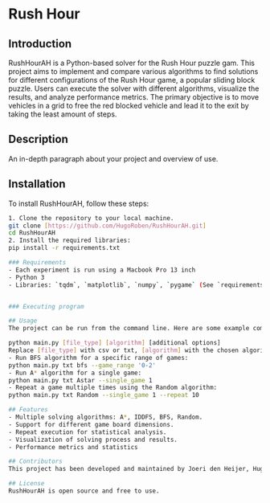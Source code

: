 # Rush Hour

## Introduction
RushHourAH is a Python-based solver for the Rush Hour puzzle gam. This project aims to implement and compare various algorithms to find solutions for different configurations of the Rush Hour game, a popular sliding block puzzle. Users can execute the solver with different algorithms, visualize the results, and analyze performance metrics. The primary objective is to move vehicles in a grid to free the red blocked vehicle and lead it to the exit by taking the least amount of steps.

## Description

An in-depth paragraph about your project and overview of use.

## Installation
To install RushHourAH, follow these steps:
```bash
1. Clone the repository to your local machine.
git clone [https://github.com/HugoRoben/RushHourAH.git]
cd RushHourAH
2. Install the required libraries:
pip install -r requirements.txt

### Requirements
- Each experiment is run using a Macbook Pro 13 inch 
- Python 3
- Libraries: `tqdm`, `matplotlib`, `numpy`, `pygame` (See `requirements.txt` for more details)


### Executing program

## Usage
The project can be run from the command line. Here are some example commands:

python main.py [file_type] [algorithm] [additional options]
Replace [file_type] with csv or txt, [algorithm] with the chosen algorithm (e.g., Astar, IDDFS, BFS, Random), and include any additional options as needed, such as the dimension of the board or the amount of iterations.
- Run BFS algorithm for a specific range of games:
python main.py txt bfs --game_range '0-2'
- Run A* algorithm for a single game:
python main.py txt Astar --single_game 1
- Repeat a game multiple times using the Random algorithm:
python main.py txt Random --single_game 1 --repeat 10

## Features
- Multiple solving algorithms: A*, IDDFS, BFS, Random.
- Support for different game board dimensions.
- Repeat execution for statistical analysis.
- Visualization of solving process and results.
- Performance metrics and statistics

## Contributors
This project has been developed and maintained by Joeri den Heijer, Hugo Röben and Mina Bibi.

## License
RushHourAH is open source and free to use.